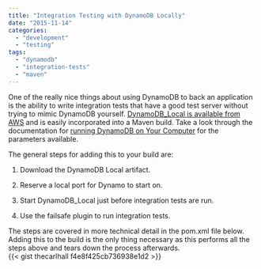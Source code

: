```yaml
---
title: "Integration Testing with DynamoDB Locally"
date: "2015-11-14"
categories: 
  - "development"
  - "testing"
tags: 
  - "dynamodb"
  - "integration-tests"
  - "maven"
---
```


One of the really nice things about using DynamoDB to back an application is the ability to write integration tests that have a good test server without trying to mimic DynamoDB yourself. [DynamoDB_Local is available from AWS](https://docs.aws.amazon.com/amazondynamodb/latest/developerguide/Tools.DynamoDBLocal.html#Tools.DynamoDBLocal.DownloadingAndRunning) and is easily incorporated into a Maven build. Take a look through the documentation for [running DynamoDB on Your Computer](https://docs.aws.amazon.com/amazondynamodb/latest/developerguide/Tools.DynamoDBLocal.html) for the parameters available.

<!--more-->

The general steps for adding this to your build are:

1. Download the DynamoDB Local artifact.

3. Reserve a local port for Dynamo to start on.

5. Start DynamoDB_Local just before integration tests are run.

7. Use the failsafe plugin to run integration tests.

The steps are covered in more technical detail in the pom.xml file below. Adding this to the build is the only thing necessary as this performs all the steps above and tears down the process afterwards.  
{{< gist thecarlhall f4e8f425cb736938e1d2 >}}
